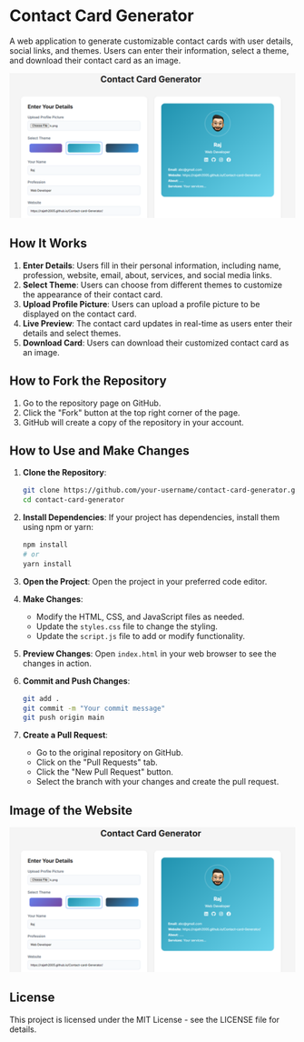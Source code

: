 # Contact Card Generator

A web application to generate customizable contact cards with user details, social links, and themes. Users can enter their information, select a theme, and download their contact card as an image.

![Website Preview](image.png)

## How It Works

1. **Enter Details**: Users fill in their personal information, including name, profession, website, email, about, services, and social media links.
2. **Select Theme**: Users can choose from different themes to customize the appearance of their contact card.
3. **Upload Profile Picture**: Users can upload a profile picture to be displayed on the contact card.
4. **Live Preview**: The contact card updates in real-time as users enter their details and select themes.
5. **Download Card**: Users can download their customized contact card as an image.

## How to Fork the Repository

1. Go to the repository page on GitHub.
2. Click the "Fork" button at the top right corner of the page.
3. GitHub will create a copy of the repository in your account.

## How to Use and Make Changes

1. **Clone the Repository**:
    ```bash
    git clone https://github.com/your-username/contact-card-generator.git
    cd contact-card-generator
    ```

2. **Install Dependencies**:
    If your project has dependencies, install them using npm or yarn:
    ```bash
    npm install
    # or
    yarn install
    ```

3. **Open the Project**:
    Open the project in your preferred code editor.

4. **Make Changes**:
    - Modify the HTML, CSS, and JavaScript files as needed.
    - Update the `styles.css` file to change the styling.
    - Update the `script.js` file to add or modify functionality.

5. **Preview Changes**:
    Open `index.html` in your web browser to see the changes in action.

6. **Commit and Push Changes**:
    ```bash
    git add .
    git commit -m "Your commit message"
    git push origin main
    ```

7. **Create a Pull Request**:
    - Go to the original repository on GitHub.
    - Click on the "Pull Requests" tab.
    - Click the "New Pull Request" button.
    - Select the branch with your changes and create the pull request.

## Image of the Website


![Website Preview](image.png)


## License

This project is licensed under the MIT License - see the LICENSE file for details.

